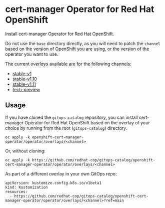 # cert-manager Operator for Red Hat OpenShift

Install cert-manager Operator for Red Hat OpenShift.

Do not use the `base` directory directly, as you will need to patch the `channel` based on the version of OpenShift you are using, or the version of the operator you want to use.

The current *overlays* available are for the following channels:

* [stable-v1](operator/overlays/stable-v1)
* [stable-v1.10](operator/overlays/stable-v1.10)
* [stable-v1.11](operator/overlays/stable-v1.11)
* [tech-preview](operator/overlays/tech-preview)

## Usage

If you have cloned the `gitops-catalog` repository, you can install cert-manager Operator for Red Hat OpenShift based on the overlay of your choice by running from the root (`gitops-catalog`) directory.

```
oc apply -k openshift-cert-manager-operator/operator/overlays/<channel>
```

Or, without cloning:

```
oc apply -k https://github.com/redhat-cop/gitops-catalog/openshift-cert-manager-operator/operator/overlays/<channel>
```

As part of a different overlay in your own GitOps repo:

```
apiVersion: kustomize.config.k8s.io/v1beta1
kind: Kustomization
resources:
  - https://github.com/redhat-cop/gitops-catalog/openshift-cert-manager-operator/operator/overlays/<channel>?ref=main
```
